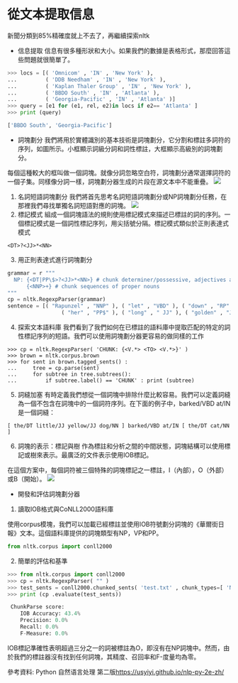 從文本提取信息
==
新聞分類到85%精確度就上不去了，再繼續探索nltk

- 信息提取
信息有很多種形狀和大小。如果我們的數據是表格形式，那麼回答這些問題就很簡單了。
```python
>>> locs = [( 'Omnicom' , 'IN' , 'New York' ),
...         ( 'DDB Needham' , 'IN' , 'New York' ),
...         ( 'Kaplan Thaler Group' , 'IN' , 'New York' ),
...         ( 'BBDO South' , 'IN' , 'Atlanta' ),
...         ( 'Georgia-Pacific' , 'IN' , 'Atlanta' )]
>>> query = [e1 for (e1, rel, e2)in locs if e2== 'Atlanta' ]
>>> print (query)

['BBDO South', 'Georgia-Pacific']
```

- 詞塊劃分
我們將用於實體識別的基本技術是詞塊劃分，它分割和標註多詞符的序列，如圖所示。小框顯示詞級分詞和詞性標註，大框顯示高級別的詞塊劃分。

每個這種較大的框叫做一個詞塊。就像分詞忽略空白符，詞塊劃分通常選擇詞符的一個子集。同樣像分詞一樣，詞塊劃分器生成的片段在源文本中不能重疊。
![](https://usyiyi.github.io/nlp-py-2e-zh/Images/0e768e8c4378c2b0b3290aab46dc770e.jpg)

1. 名詞短語詞塊劃分
我們將首先思考名詞短語詞塊劃分或NP詞塊劃分任務，在那裡我們尋找單獨名詞短語對應的詞塊。
![](https://usyiyi.github.io/nlp-py-2e-zh/Images/da516572f97daebe1be746abd7bd2268.jpg)
2. 標記模式
組成一個詞塊語法的規則使用標記模式來描述已標註的詞的序列。一個標記模式是一個詞性標記序列，用尖括號分隔。標記模式類似於正則表達式模式
```
<DT>?<JJ>*<NN>
```


3. 用正則表達式進行詞塊劃分
```python
grammar = r """ 
  NP: {<DT|PP\$>?<JJ>*<NN>} # chunk determiner/possessive, adjectives and noun 
      {<NNP>+} # chunk sequences of proper nouns 
"""
cp = nltk.RegexpParser(grammar)
sentence = [( "Rapunzel" , "NNP" ), ( "let" , "VBD" ), ( "down" , "RP" ), [1]
                 ( "her" , "PP$" ), ( "long" , " JJ" ), ( "golden" , "JJ" ), ( "hair" , "NN" )]
```
4. 探索文本語料庫
我們看到了我們如何在已標註的語料庫中提取匹配的特定的詞性標記序列的短語。我們可以使用詞塊劃分器更容易的做同樣的工作
```
>>> cp = nltk.RegexpParser( 'CHUNK: {<V.*> <TO> <V.*>}' )
>>> brown = nltk.corpus.brown
>>> for sent in brown.tagged_sents() :
...     tree = cp.parse(sent)
...     for subtree in tree.subtrees():
...         if subtree.label() == 'CHUNK' : print (subtree)
```
5. 詞縫加塞
有時定義我們想從一個詞塊中排除什麼比較容易。我們可以定義詞縫為一個不包含在詞塊中的一個詞符序列。在下面的例子中，barked/VBD at/IN是一個詞縫：
```
[ the/DT little/JJ yellow/JJ dog/NN ] barked/VBD at/IN [ the/DT cat/NN ]
```
6. 詞塊的表示：標記與樹
作為標註和分析之間的中間狀態，詞塊結構可以使用標記或樹來表示。最廣泛的文件表示使用IOB標記。

在這個方案中，每個詞符被三個特殊的詞塊標記之一標註，I（內部），O（外部）或B（開始）。
![](https://usyiyi.github.io/nlp-py-2e-zh/Images/542fee25c56235c899312bed3d5ee9ba.jpg)

- 開發和評估詞塊劃分器
1. 讀取IOB格式與CoNLL2000語料庫

使用corpus模塊，我們可以加載已經標註並使用IOB符號劃分詞塊的《華爾街日報》文本。這個語料庫提供的詞塊類型有NP，VP和PP。
```python
from nltk.corpus import conll2000
```
2. 簡單的評估和基準
```python
>>> from nltk.corpus import conll2000
>>> cp = nltk.RegexpParser( "" )
>>> test_sents = conll2000.chunked_sents( 'test.txt' , chunk_types=[ 'NP' ])
>>> print (cp .evaluate(test_sents))

 ChunkParse score: 
    IOB Accuracy: 43.4% 
    Precision: 0.0% 
    Recall: 0.0% 
    F-Measure: 0.0%
```
IOB標記準確性表明超過三分之一的詞被標註為O，即沒有在NP詞塊中。然而，由於我們的標註器沒有找到任何詞塊，其精度、召回率和F-度量均為零。

參考資料:
Python 自然语言处理 第二版<https://usyiyi.github.io/nlp-py-2e-zh/>
